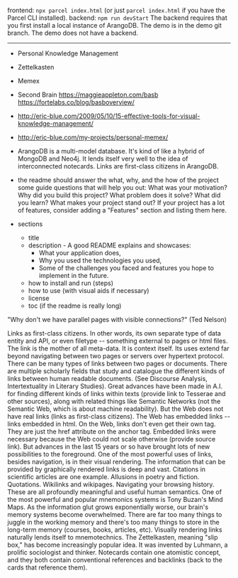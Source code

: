 frontend: `npx parcel index.html`
(or just `parcel index.html` if you have the Parcel CLI installed).
backend: `npm run devStart`
The backend requires that you first install a local instance of ArangoDB.
The demo is in the demo git branch. The demo does not have a backend.

-------

- Personal Knowledge Management
- Zettelkasten
- Memex
- Second Brain 
<https://maggieappleton.com/basb>
<https://fortelabs.co/blog/basboverview/>
- <http://eric-blue.com/2009/05/10/15-effective-tools-for-visual-knowledge-management/>
- <http://eric-blue.com/my-projects/personal-memex/>

- ArangoDB is a multi-model database. It's kind of like a hybrid of MongoDB and Neo4j. It lends itself very well to the idea of interconnected notecards. Links are first-class citizens in ArangoDB.

- the readme should answer the what, why, and the how of the project
some guide questions that will help you out:
  What was your motivation?
  Why did you build this project?
  What problem does it solve?
  What did you learn?
  What makes your project stand out?
  If your project has a lot of features, consider adding a "Features" section and listing them here.
- sections
  - title
  - description - A good README explains and showcases:
    - What your application does,
    - Why you used the technologies you used,
    - Some of the challenges you faced and features you hope to implement in the future.
  - how to install and run (steps)
  - how to use (with visual aids if necessary)
  - license
  - toc (if the readme is really long)

"Why don't we have parallel pages with visible connections?" (Ted Nelson)

Links as first-class citizens. In other words, its own separate type of data entity and API, or even filetype -- something external to pages or html files. The link is the mother of all meta-data. It is context itself. Its uses extend far beyond navigating between two pages or servers over hypertext protocol. There can be many types of links between two pages or documents. There are multiple scholarly fields that study and catalogue the different kinds of links between human readable documents. (See Discourse Analysis, Intertextuality in Literary Studies). Great advances have been made in A.I. for finding different kinds of links within texts (provide link to Tesserae and other sources), along with related things like Semantic Networks (not the Semantic Web, which is about machine readability). But the Web does not have real links (links as first-class citizens). The Web has embedded links -- links embedded in html. On the Web, links don't even get their own tag. They are just the href attribute on the anchor tag. Embedded links were necessary because the Web could not scale otherwise (provide source link). But advances in the last 15 years or so have brought lots of new possibilities to the foreground.
One of the most powerful uses of links, besides navigation, is in their visual rendering. The information that can be provided by graphically rendered links is deep and vast.
Citations in scientific articles are one example. Allusions in poetry and fiction. Quotations. Wikilinks and wikipages. Navigating your browsing history. These are all profoundly meaningful and useful human semantics.
One of the most powerful and popular mnemonics systems is Tony Buzan's Mind Maps. 
As the information glut grows exponentially worse, our brain's memory systems become overwhelmed. There are far too many things to juggle in the working memory and there's too many things to store in the long-term memory (courses, books, articles, etc). Visually rendering links naturally lends itself to mnemotechnics.
The Zettelkasten, meaning "slip box," has become increasingly popular idea. It was invented by Luhmann, a prolific sociologist and thinker. Notecards contain one atomistic concept, and they both contain conventional references and backlinks (back to the cards that reference them). 
